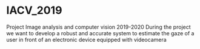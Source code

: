 # IACV_2019
Project Image analysis and computer vision 2019-2020
During the project we want to develop a robust and accurate system to estimate the gaze of a user in front of an electronic device equipped with videocamera
